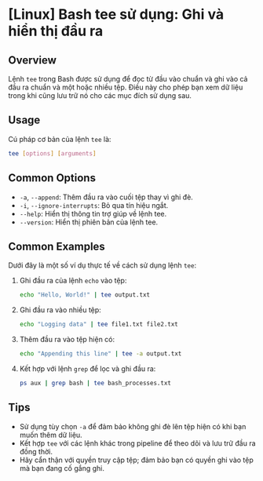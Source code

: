 # [Linux] Bash tee sử dụng: Ghi và hiển thị đầu ra

## Overview
Lệnh `tee` trong Bash được sử dụng để đọc từ đầu vào chuẩn và ghi vào cả đầu ra chuẩn và một hoặc nhiều tệp. Điều này cho phép bạn xem dữ liệu trong khi cũng lưu trữ nó cho các mục đích sử dụng sau.

## Usage
Cú pháp cơ bản của lệnh `tee` là:

```bash
tee [options] [arguments]
```

## Common Options
- `-a`, `--append`: Thêm đầu ra vào cuối tệp thay vì ghi đè.
- `-i`, `--ignore-interrupts`: Bỏ qua tín hiệu ngắt.
- `--help`: Hiển thị thông tin trợ giúp về lệnh tee.
- `--version`: Hiển thị phiên bản của lệnh tee.

## Common Examples
Dưới đây là một số ví dụ thực tế về cách sử dụng lệnh `tee`:

1. Ghi đầu ra của lệnh `echo` vào tệp:
   ```bash
   echo "Hello, World!" | tee output.txt
   ```

2. Ghi đầu ra vào nhiều tệp:
   ```bash
   echo "Logging data" | tee file1.txt file2.txt
   ```

3. Thêm đầu ra vào tệp hiện có:
   ```bash
   echo "Appending this line" | tee -a output.txt
   ```

4. Kết hợp với lệnh `grep` để lọc và ghi đầu ra:
   ```bash
   ps aux | grep bash | tee bash_processes.txt
   ```

## Tips
- Sử dụng tùy chọn `-a` để đảm bảo không ghi đè lên tệp hiện có khi bạn muốn thêm dữ liệu.
- Kết hợp `tee` với các lệnh khác trong pipeline để theo dõi và lưu trữ đầu ra đồng thời.
- Hãy cẩn thận với quyền truy cập tệp; đảm bảo bạn có quyền ghi vào tệp mà bạn đang cố gắng ghi.